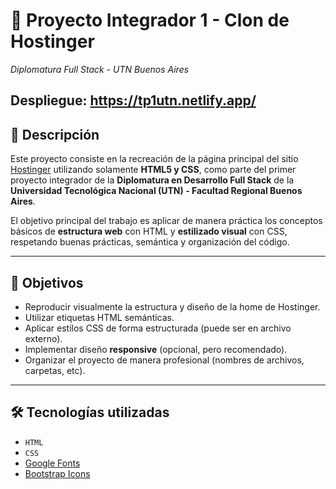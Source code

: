 # 🧱 Proyecto Integrador 1 - Clon de Hostinger  
*Diplomatura Full Stack - UTN Buenos Aires*

## Despliegue: https://tp1utn.netlify.app/

## 📌 Descripción

Este proyecto consiste en la recreación de la página principal del sitio [Hostinger](https://www.hostinger.com/) utilizando solamente **HTML5 y CSS**, como parte del primer proyecto integrador de la **Diplomatura en Desarrollo Full Stack** de la **Universidad Tecnológica Nacional (UTN) - Facultad Regional Buenos Aires**.

El objetivo principal del trabajo es aplicar de manera práctica los conceptos básicos de **estructura web** con HTML y **estilizado visual** con CSS, respetando buenas prácticas, semántica y organización del código.

---

## 🎯 Objetivos

- Reproducir visualmente la estructura y diseño de la home de Hostinger.
- Utilizar etiquetas HTML semánticas.
- Aplicar estilos CSS de forma estructurada (puede ser en archivo externo).
- Implementar diseño **responsive** (opcional, pero recomendado).
- Organizar el proyecto de manera profesional (nombres de archivos, carpetas, etc).

---

## 🛠️ Tecnologías utilizadas

- `HTML`
- `CSS`
- [Google Fonts](https://fonts.google.com/) 
- [Bootstrap Icons](https://icons.getbootstrap.com/)
